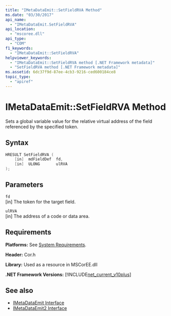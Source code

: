 ```yaml
---
title: "IMetaDataEmit::SetFieldRVA Method"
ms.date: "03/30/2017"
api_name: 
  - "IMetaDataEmit.SetFieldRVA"
api_location: 
  - "mscoree.dll"
api_type: 
  - "COM"
f1_keywords: 
  - "IMetaDataEmit::SetFieldRVA"
helpviewer_keywords: 
  - "IMetaDataEmit::SetFieldRVA method [.NET Framework metadata]"
  - "SetFieldRVA method [.NET Framework metadata]"
ms.assetid: 6dc37f9d-87ee-4cb3-9216-ced600184ce8
topic_type: 
  - "apiref"
---
```

# IMetaDataEmit::SetFieldRVA Method
Sets a global variable value for the relative virtual address of the field referenced by the specified token.  
  
## Syntax  
  
```cpp  
HRESULT SetFieldRVA (   
    [in]  mdFieldDef  fd,   
    [in]  ULONG       ulRVA   
);  
```  
  
## Parameters  
 `fd`  
 [in] The token for the target field.  
  
 `ulRVA`  
 [in] The address of a code or data area.  
  
## Requirements  
 **Platforms:** See [System Requirements](../../../../docs/framework/get-started/system-requirements.md).  
  
 **Header:** Cor.h  
  
 **Library:** Used as a resource in MSCorEE.dll  
  
 **.NET Framework Versions:** [!INCLUDE[net_current_v10plus](../../../../includes/net-current-v10plus-md.md)]  
  
## See also

- [IMetaDataEmit Interface](../../../../docs/framework/unmanaged-api/metadata/imetadataemit-interface.md)
- [IMetaDataEmit2 Interface](../../../../docs/framework/unmanaged-api/metadata/imetadataemit2-interface.md)
